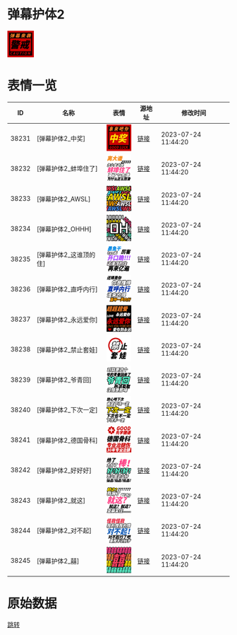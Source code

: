 # 弹幕护体2

<img src="./cover.png" height="60" alt="cover" />

# 表情一览

|ID|名称|表情|源地址|修改时间|
|----|----|----|----|----|
|38231|[弹幕护体2_中奖]|<img src="./pic/038231_%5B弹幕护体2_中奖%5D.png" height="60" alt="中奖"/>|[链接](https://i0.hdslb.com/bfs/garb/4849b2649152b1895dc29d3c3bd6d192f5c9439a.png)|2023-07-24 11:44:20|
|38232|[弹幕护体2_蚌埠住了]|<img src="./pic/038232_%5B弹幕护体2_蚌埠住了%5D.png" height="60" alt="蚌埠住了"/>|[链接](https://i0.hdslb.com/bfs/garb/bc16cf3007e13465475fd023df27f29b0435ebcc.png)|2023-07-24 11:44:20|
|38233|[弹幕护体2_AWSL]|<img src="./pic/038233_%5B弹幕护体2_AWSL%5D.png" height="60" alt="AWSL"/>|[链接](https://i0.hdslb.com/bfs/garb/18530571305248fc7a56a20036b2173e27f7a782.png)|2023-07-24 11:44:20|
|38234|[弹幕护体2_OHHH]|<img src="./pic/038234_%5B弹幕护体2_OHHH%5D.png" height="60" alt="OHHH"/>|[链接](https://i0.hdslb.com/bfs/garb/dcb9bf9b0209e0fe86d3dbdc8487c81ca39aef31.png)|2023-07-24 11:44:20|
|38235|[弹幕护体2_这谁顶的住]|<img src="./pic/038235_%5B弹幕护体2_这谁顶的住%5D.png" height="60" alt="这谁顶的住"/>|[链接](https://i0.hdslb.com/bfs/garb/406d5e8ee11de6ca83b687163002be6c867618ab.png)|2023-07-24 11:44:20|
|38236|[弹幕护体2_直呼内行]|<img src="./pic/038236_%5B弹幕护体2_直呼内行%5D.png" height="60" alt="直呼内行"/>|[链接](https://i0.hdslb.com/bfs/garb/c57dde5d822009020af457e660acfd4eb31f7744.png)|2023-07-24 11:44:20|
|38237|[弹幕护体2_永远爱你]|<img src="./pic/038237_%5B弹幕护体2_永远爱你%5D.png" height="60" alt="永远爱你"/>|[链接](https://i0.hdslb.com/bfs/garb/45dfb6efd51e9b21da9576566011af9df9c08d20.png)|2023-07-24 11:44:20|
|38238|[弹幕护体2_禁止套娃]|<img src="./pic/038238_%5B弹幕护体2_禁止套娃%5D.png" height="60" alt="禁止套娃"/>|[链接](https://i0.hdslb.com/bfs/garb/610a13d8d03f47252fbf565b2b1e61f20c601e59.png)|2023-07-24 11:44:20|
|38239|[弹幕护体2_爷青回]|<img src="./pic/038239_%5B弹幕护体2_爷青回%5D.png" height="60" alt="爷青回"/>|[链接](https://i0.hdslb.com/bfs/garb/0d2e1311a5dd4d5decf817447d872085cf4d2fe1.png)|2023-07-24 11:44:20|
|38240|[弹幕护体2_下次一定]|<img src="./pic/038240_%5B弹幕护体2_下次一定%5D.png" height="60" alt="下次一定"/>|[链接](https://i0.hdslb.com/bfs/garb/4947df886eaf79b752e00ab18f9e166683c48c3f.png)|2023-07-24 11:44:20|
|38241|[弹幕护体2_德国骨科]|<img src="./pic/038241_%5B弹幕护体2_德国骨科%5D.png" height="60" alt="德国骨科"/>|[链接](https://i0.hdslb.com/bfs/garb/3c95f5f68a5ccee4747587e8fbfa640767affab6.png)|2023-07-24 11:44:20|
|38242|[弹幕护体2_好好好]|<img src="./pic/038242_%5B弹幕护体2_好好好%5D.png" height="60" alt="好好好"/>|[链接](https://i0.hdslb.com/bfs/garb/5df1e228106fa46a6e4ee75835e7c0b41d8f6807.png)|2023-07-24 11:44:20|
|38243|[弹幕护体2_就这]|<img src="./pic/038243_%5B弹幕护体2_就这%5D.png" height="60" alt="就这"/>|[链接](https://i0.hdslb.com/bfs/garb/cb25d2c499df999999c395f0e8d05c3747c53c04.png)|2023-07-24 11:44:20|
|38244|[弹幕护体2_对不起]|<img src="./pic/038244_%5B弹幕护体2_对不起%5D.png" height="60" alt="对不起"/>|[链接](https://i0.hdslb.com/bfs/garb/78e91024d4d8f69fa6dfa097af5c4f06cc1a34a8.png)|2023-07-24 11:44:20|
|38245|[弹幕护体2_囍]|<img src="./pic/038245_%5B弹幕护体2_囍%5D.png" height="60" alt="囍"/>|[链接](https://i0.hdslb.com/bfs/garb/f1cbdbf751721ecef53d263d83ae70ee44873b72.png)|2023-07-24 11:44:20|

# 原始数据

[跳转](./raw.json)

